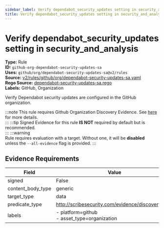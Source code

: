 ```yaml
---
sidebar_label: Verify dependabot_security_updates setting in security_and_analysis
title: Verify dependabot_security_updates setting in security_and_analysis
---  
```

# Verify dependabot_security_updates setting in security_and_analysis  
**Type:** Rule  
**ID:** `github-org-dependabot-security-updates-sa`  
**Uses:** `github/org/dependabot-security-updates-sa@v2/rules`  
**Source:** [v2/rules/github/org/dependabot-security-updates-sa.yaml](https://github.com/scribe-public/sample-policies/blob/main/v2/rules/github/org/dependabot-security-updates-sa.yaml)  
**Rego Source:** [dependabot-security-updates-sa.rego](https://github.com/scribe-public/sample-policies/blob/main/v2/rules/github/org/dependabot-security-updates-sa.rego)  
**Labels:** GitHub, Organization  

Verify Dependabot security updates are configured in the GitHub organization.

:::note 
This rule requires Github Organization Discovery Evidence. See [here](https://deploy-preview-299--scribe-security.netlify.app/docs/platforms/discover#github-discovery) for more details.  
::: 
:::tip 
Signed Evidence for this rule **IS NOT** required by default but is recommended.  
::: 
:::warning  
Rule requires evaluation with a target. Without one, it will be **disabled** unless the `--all-evidence` flag is provided.
::: 

## Evidence Requirements  
| Field | Value |
|-------|-------|
| signed | False |
| content_body_type | generic |
| target_type | data |
| predicate_type | http://scribesecurity.com/evidence/discovery/v0.1 |
| labels | - platform=github<br/>- asset_type=organization |

